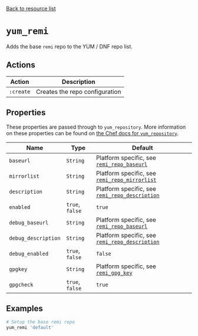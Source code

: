 [Back to resource list](../README.md#resources)

# `yum_remi`

Adds the base `remi` repo to the YUM / DNF repo list.

## Actions

| Action    | Description                    |
| --------- | ------------------------------ |
| `:create` | Creates the repo configuration |

## Properties

These properties are passed through to `yum_repository`. More information on these properties can be found on [the Chef docs for `yum_repository`](https://docs.chef.io/resources/yum_repository/).

| Name                | Type            | Default                                                                   |
| ------------------- | --------------- | ------------------------------------------------------------------------- |
| `baseurl`           | `String`        | Platform specific, see [`remi_repo_baseurl`](../libraries/helpers.rb)     |
| `mirrorlist`        | `String`        | Platform specific, see [`remi_repo_mirrorlist`](../libraries/helpers.rb)  |
| `description`       | `String`        | Platform specific, see [`remi_repo_description`](../libraries/helpers.rb) |
| `enabled`           | `true`, `false` | `true`                                                                    |
| `debug_baseurl`     | `String`        | Platform specific, see [`remi_repo_baseurl`](../libraries/helpers.rb)     |
| `debug_description` | `String`        | Platform specific, see [`remi_repo_description`](../libraries/helpers.rb) |
| `debug_enabled`     | `true`, `false` | `false`                                                                   |
| `gpgkey`            | `String`        | Platform specific, see [`remi_gpg_key`](../libraries/helpers.rb)          |
| `gpgcheck`          | `true`, `false` | `true`                                                                    |

## Examples

```ruby
# Setup the base remi repo
yum_remi 'default'
```
